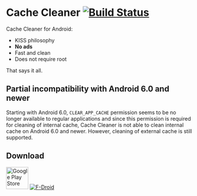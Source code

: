 Cache Cleaner [![Build Status](https://travis-ci.org/Frozen-Developers/android-cache-cleaner.svg)](https://travis-ci.org/Frozen-Developers/android-cache-cleaner)
======================

Cache Cleaner for Android:

  - KISS philosophy
  - **No ads**
  - Fast and clean
  - Does not require root

That says it all.

Partial incompatibility with Android 6.0 and newer
------------------------------------------
Starting with Android 6.0, ```CLEAR_APP_CACHE``` permission seems to be no longer available to regular applications and since this permission is required for cleaning of internal cache, Cache Cleaner is not able to clean internal cache on Android 6.0 and newer. However, cleaning of external cache is still supported.

Download
--------

[<img src="https://play.google.com/intl/en_us/badges/images/apps/en-play-badge.png" alt="Google Play Store" height="60px">](https://play.google.com/store/apps/details?id=com.frozendevs.cache.cleaner)
[![F-Droid](https://guardianproject.info/wp-content/uploads/2014/07/logo-fdroid.png)](https://f-droid.org/repository/browse/?fdid=com.frozendevs.cache.cleaner)
